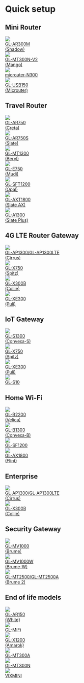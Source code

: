 # Quick setup

## Mini Router

<div class="gl-product-row">
  <div class="gl-product-row-box">
    <div class="gl-product-card">
      <a href="mini_router/first_time_setup/">
        <img src="https://static.gl-inet.com/www/images/products/general/product-list/product-list_ar300m.jpg" >
        <div class="gl-product-model">GL-AR300M</div>
        <div class="gl-product-model">(Shadow)</div>
      </a>
    </div>
    <div class="gl-product-card">
      <a href="mini_router/first_time_setup/">
        <img src="https://static.gl-inet.com/www/images/products/general/product-list/product-list_mt300n-v2.jpg" >
        <div class="gl-product-model">GL-MT300N-V2</div>
        <div class="gl-product-model">(Mango)</div>
      </a>
    </div>
    <div class="gl-product-card">
      <a href="microuter-n300/first_time_setup/">
        <img src="https://static.gl-inet.com/www/images/products/general/product-list/product-list_microuter-n300.jpg" >
        <div class="gl-product-model">microuter-N300</div>
      </a>
    </div>
    <div class="gl-product-card">
      <a href="gl-usb150/first_time_setup/">
        <img src="https://static.gl-inet.com/www/images/products/general/product-list/product-list_usb150.jpg" >
        <div class="gl-product-model">GL-USB150</div>
        <div class="gl-product-model">(Microuter)</div>
      </a>
  	</div>
  </div>
</div>

## Travel Router

<div class="gl-product-row">
  <div class="gl-product-row-box">
    <div class="gl-product-card">
      <a href="gl-ar750/first_time_setup/">
        <img src="https://static.gl-inet.com/www/images/products/general/product-list/product-list_ar750.jpg" >
        <div class="gl-product-model">GL-AR750</div>
        <div class="gl-product-model">(Creta)</div>
      </a>
    </div>
    <div class="gl-product-card">
      <a href="gl-ar750s/first_time_setup/">
        <img src="https://static.gl-inet.com/www/images/products/general/product-list/product-list_ar750s.jpg" >
        <div class="gl-product-model">GL-AR750S</div>
        <div class="gl-product-model">(Slate)</div>
      </a>
    </div>
  	<div class="gl-product-card">
      <a href="gl-mt1300/first_time_setup/">
        <img src="https://static.gl-inet.com/www/images/products/general/product-list/product-list_mt1300.jpg" >
        <div class="gl-product-model">GL-MT1300</div>
        <div class="gl-product-model">(Beryl)</div>
      </a>
    </div>
  	<div class="gl-product-card">
      <a href="gl-e750/first_time_setup/">
  	    <img src="https://static.gl-inet.com/www/images/products/general/product-list/product-list_e750.jpg" >
        <div class="gl-product-model">GL-E750</div>
        <div class="gl-product-model">(Mudi)</div>
  	  </a>
  	</div>
    <div class="gl-product-card">
      <a href="gl-sft1200/first_time_setup/">
  	    <img src="https://static.gl-inet.com/www/images/products/general/product-list/product-list_sft1200.jpg" >
        <div class="gl-product-model">GL-SFT1200</div>
        <div class="gl-product-model">(Opal)</div>
  	  </a>
  	</div>
    <div class="gl-product-card">
      <a href="https://docs.gl-inet.com/en/4/user_guide/gl-axt1800/first_time_setup/">
        <img src="https://static.gl-inet.com/www/images/products/general/product-list/product-list_axt1800.jpg" >
        <div class="gl-product-model">GL-AXT1800</div>
        <div class="gl-product-model">(Slate AX)</div>
      </a>
    </div>
    <div class="gl-product-card">
      <a href="https://docs.gl-inet.com/en/4/user_guide/gl-a1300/first_time_setup/">
        <img src="https://static.gl-inet.com/www/images/products/general/product-list/product-list_a1300.jpg" >
        <div class="gl-product-model">GL-A1300</div>
        <div class="gl-product-model">(Slate Plus)</div>
      </a>
    </div>
  </div>
</div>

## 4G LTE Router Gateway

<div class="gl-product-row">
  <div class="gl-product-row-box">
    <div class="gl-product-card">
      <a href="gl-ap1300/first_time_setup/">
  	    <img src="https://static.gl-inet.com/www/images/products/general/product-list/product-list_ap1300lte.jpg" >
        <div class="gl-product-model-ap1300">GL-AP1300/GL-AP1300LTE</div>
        <div class="gl-product-model">(Cirrus)</div>
  	  </a>
  	</div>
	  <div class="gl-product-card">
      <a href="gl-x750/first_time_setup/">
        <img src="https://static.gl-inet.com/www/images/products/general/product-list/product-list_x750v2.jpg" >
        <div class="gl-product-model">GL-X750</div>
        <div class="gl-product-model">(Spitz)</div>
      </a>
    </div>
	  <div class="gl-product-card">
      <a href="https://static.gl-inet.com/www/images/products/gl-x300b/x300b_user-manual_20220527.pdf" target="_blank">
  	    <img src="https://static.gl-inet.com/www/images/products/general/product-list/product-list_x300b-ble.jpg" >
        <div class="gl-product-model">GL-X300B</div>
        <div class="gl-product-model">(Collie)</div>
  	  </a>
  	</div>
	  <div class="gl-product-card">
      <a href="gl-xe300/first_time_setup/">
  	    <img src="https://static.gl-inet.com/www/images/products/general/product-list/product-list_xe300.jpg" >
        <div class="gl-product-model">GL-XE300</div>
        <div class="gl-product-model">(Puli)</div>
  	  </a>
  	</div>
  </div>
</div>

## IoT Gateway

<div class="gl-product-row">
  <div class="gl-product-row-box">
  	<div class="gl-product-card">
      <a href="gl-s1300/first_time_setup/">
  	    <img src="https://static.gl-inet.com/www/images/products/general/product-list/product-list_s1300.jpg" >
        <div class="gl-product-model">GL-S1300</div>
        <div class="gl-product-model">(Convexa-S)</div>
  	  </a>
  	</div>
	  <div class="gl-product-card">
      <a href="gl-x750/first_time_setup/">
        <img src="https://static.gl-inet.com/www/images/products/general/product-list/product-list_x750v2.jpg" >
        <div class="gl-product-model">GL-X750</div>
        <div class="gl-product-model">(Spitz)</div>
      </a>
    </div>
	  <div class="gl-product-card">
      <a href="gl-xe300/first_time_setup/">
  	    <img src="https://static.gl-inet.com/www/images/products/general/product-list/product-list_xe300.jpg" >
        <div class="gl-product-model">GL-XE300</div>
        <div class="gl-product-model">(Puli)</div>
  	  </a>
  	</div>
    <div class="gl-product-card">
      <a href="gl-s10/first_time_setup/">
  	    <img src="https://static.gl-inet.com/www/images/products/general/product-list/product-list_s10.jpg" >
        <div class="gl-product-model">GL-S10</div>
  	  </a>
  	</div>
  </div>
</div>

## Home Wi-Fi

<div class="gl-product-row">
  <div class="gl-product-row-box">
  	<div class="gl-product-card">
      <a href="gl-b2200/first_time_setup/">
  	    <img src="https://static.gl-inet.com/www/images/products/general/product-list/product-list_b2200.jpg" >
        <div class="gl-product-model">GL-B2200</div>
        <div class="gl-product-model">(Velica)</div>
  	  </a>
  	</div>
  	<div class="gl-product-card">
      <a href="gl-b1300/first_time_setup/">
  	    <img src="https://static.gl-inet.com/www/images/products/general/product-list/product-list_b1300.jpg" >
        <div class="gl-product-model">GL-B1300</div>
        <div class="gl-product-model">(Convexa-B)</div>
  	  </a>
  	</div>
  	<div class="gl-product-card">
      <a href="gl-sf1200/first_time_setup/">
  	    <img src="https://static.gl-inet.com/www/images/products/general/product-list/product-list_sf1200.jpg" >
        <div class="gl-product-model">GL-SF1200</div>
  	  </a>
  	</div>
    <div class="gl-product-card">
      <a href="gl-ax1800/first_time_setup/">
  	    <img src="https://static.gl-inet.com/www/images/products/general/product-list/product-list_ax1800.jpg" >
        <div class="gl-product-model">GL-AX1800</div>
        <div class="gl-product-model">(Flint)</div>
  	  </a>
  	</div>
  </div>
</div>

## Enterprise

<div class="gl-product-row">
  <div class="gl-product-row-box">
    <div class="gl-product-card">
      <a href="gl-ap1300/first_time_setup/">
  	    <img src="https://static.gl-inet.com/www/images/products/general/product-list/product-list_ap1300lte.jpg" >
        <div class="gl-product-model-ap1300">GL-AP1300/GL-AP1300LTE</div>
        <div class="gl-product-model">(Cirrus)</div>
  	  </a>
  	</div>
	  <div class="gl-product-card">
      <a href="https://static.gl-inet.com/www/images/products/gl-x300b/x300b_user-manual_20220527.pdf" target="_blank">
  	    <img src="https://static.gl-inet.com/www/images/products/general/product-list/product-list_x300b-ble.jpg" >
        <div class="gl-product-model">GL-X300B</div>
        <div class="gl-product-model">(Collie)</div>
  	  </a>
  	</div>
  </div>
</div>

## Security Gateway

<div class="gl-product-row">
  <div class="gl-product-row-box">
  	<div class="gl-product-card">
      <a href="gl-mv1000/first_time_setup/">
  	    <img src="https://static.gl-inet.com/www/images/products/general/product-list/product-list_mv1000.jpg" >
        <div class="gl-product-model">GL-MV1000</div>
        <div class="gl-product-model">(Brume)</div>
  	  </a>
  	</div>	
  	<div class="gl-product-card">
      <a href="gl-mv1000w/first_time_setup/">
  	    <img src="https://static.gl-inet.com/www/images/products/general/product-list/product-list_mv1000w.jpg" >
        <div class="gl-product-model">GL-MV1000W</div>
        <div class="gl-product-model">(Brume-W)</div>
  	  </a>
  	</div>
    <div class="gl-product-card">
      <a href="https://docs.gl-inet.com/en/4/user_guide/gl-mt2500/first_time_setup/">
  	    <img src="https://static.gl-inet.com/www/images/products/general/product-list/product-list_mt2500-series.jpg" >
        <div class="gl-product-model">GL-MT2500/GL-MT2500A</div>
        <div class="gl-product-model">(Brume 2)</div>
  	  </a>
  	</div>	
  </div>
</div>

## End of life models

<div class="gl-product-row">
  <div class="gl-product-row-box">
    <div class="gl-product-card">
      <a href="mini_router/first_time_setup/">
        <img src="https://static.gl-inet.com/www/images/products/general/product-list/product-list_ar150.jpg" >
        <div class="gl-product-model">GL-AR150</div>
        <div class="gl-product-model">(White)</div>
      </a>
    </div>
	  <div class="gl-product-card">
      <a href="gl-mifi/first_time_setup/">
        <img src="https://static.gl-inet.com/www/images/products/general/product-list/product-list_mifi.jpg" >
        <div class="gl-product-model">GL-MiFi</div>
      </a>
    </div>
	  <div class="gl-product-card">
      <a href="https://static.gl-inet.com/www/images/products/gl-x1200/GL-X1200_user-manual.pdf" target="_blank">
  	    <img src="https://static.gl-inet.com/www/images/products/products-list/product-list_x1200.jpg" >
        <div class="gl-product-model">GL-X1200</div>
        <div class="gl-product-model">(Amarok)</div>
  	  </a>
  	</div>
    <div class="gl-product-card">
      <a href="mini_router/first_time_setup/">
        <img src="https://static.gl-inet.com/www/images/products/products-list/product-list_mt300a.jpg" >
        <div class="gl-product-model">GL-MT300A</div>
      </a>
    </div>
	  <div class="gl-product-card">
      <a href="mini_router/first_time_setup/">
        <img src="https://static.gl-inet.com/www/images/products/general/product-list/product-list_mt300n-v2.jpg" >
        <div class="gl-product-model">GL-MT300N</div>
      </a>
    </div>
    <div class="gl-product-card">
      <a href="vixmini/first_time_setup/">
        <img src="https://static.gl-inet.com/www/images/products/general/product-list/product-list_vixmini.jpg" >
        <div class="gl-product-model">VIXMINI</div>
      </a>
    </div>
  </div>
</div>
